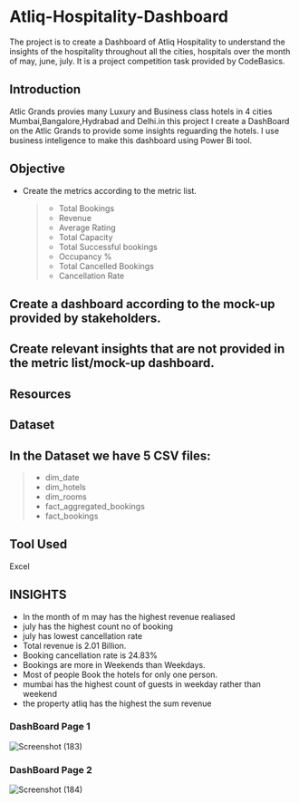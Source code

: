 # Atliq-Hospitality-Dashboard
The project is to create a Dashboard of Atliq Hospitality to understand the insights of the hospitality throughout all the cities, hospitals over the month of may, june, july. It is a project competition task provided by CodeBasics.


 ## Introduction
Atlic Grands provies many Luxury and Business class hotels in 4 cities Mumbai,Bangalore,Hydrabad and Delhi.in this project I create a DashBoard on the Atlic Grands to provide some insights reguarding the hotels. I use business inteligence to make this dashboard using Power Bi tool.



## Objective

* Create the metrics according to the metric list.
  > * Total Bookings
  > * Revenue
  > * Average Rating
  > * Total Capacity
  > * Total Successful bookings
  > * Occupancy %
  > * Total Cancelled Bookings
  > * Cancellation Rate
  
## Create a dashboard according to the mock-up provided by stakeholders.
## Create relevant insights that are not provided in the metric list/mock-up dashboard.

## Resources

## Dataset
## In the Dataset we have 5 CSV files:

> * dim_date
> * dim_hotels
> * dim_rooms
> * fact_aggregated_bookings
> * fact_bookings


## Tool Used
Excel

## INSIGHTS
 * In the month of m may has the highest revenue realiased
* july has the highest count no of booking
* july has lowest cancellation rate
*  Total revenue is 2.01 Billion.
*  Booking cancellation rate is 24.83%
*  Bookings are more in Weekends than Weekdays.
* Most of people Book the hotels for only one person.
* mumbai has the highest count of guests in weekday rather than weekend
* the property atliq has the highest the sum revenue

### DashBoard Page 1
![Screenshot (183)](https://user-images.githubusercontent.com/104220565/193414701-14e8211e-3b6f-4bf2-9227-5a6b84c99882.png)

### DashBoard Page 2
![Screenshot (184)](https://user-images.githubusercontent.com/104220565/193414709-5a133ac9-f9f4-49d6-9eb9-5147cbc68abb.png)
